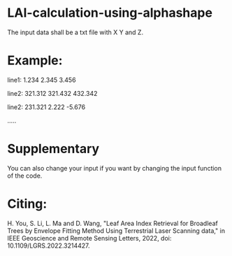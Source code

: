 # LAI-calculation-using-alphashape

The input data shall be a txt file with X Y and Z.
# Example:
line1: 1.234 2.345 3.456

line2: 321.312 321.432 432.342

line2: 231.321 2.222 -5.676

.....

# Supplementary
You can also change your input if you want by changing the input function of the code.


# Citing:
H. You, S. Li, L. Ma and D. Wang, "Leaf Area Index Retrieval for Broadleaf Trees by Envelope Fitting Method Using Terrestrial Laser Scanning data," in IEEE Geoscience and Remote Sensing Letters, 2022, doi: 10.1109/LGRS.2022.3214427.
